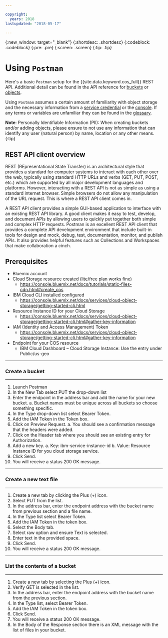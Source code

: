 ```yaml
---

copyright:
  years: 2018
lastupdated: "2018-05-17"

---
```

{:new_window: target="_blank"}
{:shortdesc: .shortdesc}
{:codeblock: .codeblock}
{:pre: .pre}
{:screen: .screen}
{:tip: .tip}

# Using `Postman`

Here's a basic `Postman` setup for the {{site.data.keyword.cos_full}} REST API. Additional detail can be found in the API reference for [buckets](/docs/services/cloud-object-storage/api-reference/api-reference-buckets.html) or [objects](/docs/services/cloud-object-storage/api-reference/api-reference-objects.html).

Using `Postman` assumes a certain amount of familiarity with object storage and the necessary information from a [service credential](/docs/services/cloud-object-storage/iam/service-credentials.html) or the [console](/docs/services/cloud-object-storage/getting-started.html).  If any terms or variables are unfamiliar they can be found in the [glossary](/docs/services/cloud-object-storage/basics/glossary.html).

**Note**: Personally Identifiable Information (PII): When creating buckets and/or adding objects, please ensure to not use any information that can identify any user (natural person) by name, location or any other means.
{:tip}
## REST API client overview

REST (REpresentational State Transfer) is an architectural style that provides a standard for computer systems to
interact with each other over the web, typically using standard HTTP URLs and verbs (GET, PUT, POST, etc.) which are supported by all major development languages and platforms. However, interacting with a REST API is not as simple as using a standard internet browser. Simple browsers do not allow any manipulation of the URL request.  This is where a REST API client comes in.

A REST API client provides a simple GUI-based application to interface with an existing REST API library. A good client makes it easy to test, develop, and document APIs by allowing users to quickly put together both simple and complex HTTP requests. Postman is an excellent REST API client that provides a complete API development environment that include built-in tools for design and mock, debug, test, documentation, monitor, and publish APIs. It also provides helpful features such as Collections and Workspaces that make collaboration a cinch. 

## Prerequisites
* Bluemix account
* Cloud Storage resource created (lite/free plan works fine)
  - https://console.bluemix.net/docs/tutorials/static-files-cdn.html#create_cos
* IBM Cloud CLI installed configured
  - https://console.bluemix.net/docs/services/cloud-object-storage/getting-started-cli.html
* Resource Instance ID for your Cloud Storage
  - https://console.bluemix.net/docs/services/cloud-object-storage/getting-started-cli.html#gather-key-information
* IAM (Identity and Access Management) Token 
  - https://console.bluemix.net/docs/services/cloud-object-storage/getting-started-cli.html#gather-key-information
* Endpoint for your COS resource
  - IBM Cloud Dashboard – Cloud Storage Instance: Use the entry under Public/us-geo
-------------------------------------
### Create a bucket
----------------------------
1.	Launch Postman
2.	In the New Tab select PUT the drop-down list
3.	Enter the endpoint in the address bar and add the name for your new bucket.
a.	Bucket names must be unique across all buckets so choose something specific.
4.	In the Type drop-down list select Bearer Token.
5.	Add the IAM Token in the Token box.
6.	Click on Preview Request.
a.	You should see a confirmation message that the headers were added.
7.	Click on the Header tab where you should see an existing entry for Authorization.
8.	Add a new key.
a.	Key: ibm-service-instance-id
b.	Value: Resource Instance ID for you cloud storage service.
9.	Click Send.
10.	You will receive a status 200 OK message.
----------------------------
### Create a new text file
----------------------------
1.	Create a new tab by clicking the Plus (+) icon.
2.	Select PUT from the list.
3.	In the address bar, enter the endpoint address with the bucket name from previous section and a file name.
4.	In the Type list select Bearer Token.
5.	Add the IAM Token in the token box.
6.	Select the Body tab.
7.	Select raw option and ensure Text is selected.
8.	Enter text in the provided space.
9.	Click Send.
10.	You will receive a status 200 OK message.
----------------------------
### List the contents of a bucket
---------------------------
1.	Create a new tab by selecting the Plus (+) icon.
2.	Verify GET is selected in the list.
3.	In the address bar, enter the endpoint address with the bucket name from the previous section.
4.	In the Type list, select Bearer Token.
5.	Add the IAM Token in the token box.
6.	Click Send.
7.	You will receive a status 200 OK message.
8.	In the Body of the Response section there is an XML message with the list of files in your bucket.

